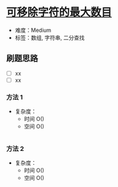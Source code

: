 # [可移除字符的最大数目](https://leetcode-cn.com/problems/maximum-number-of-removable-characters/)

- 难度：Medium
- 标签：数组, 字符串, 二分查找

## 刷题思路

- [ ] xx
- [ ] xx

### 方法 1

- 复杂度：
    - 时间 O()
    - 空间 O()

``` js

```

### 方法 2

- 复杂度：
    - 时间 O()
    - 空间 O()

``` js

```

